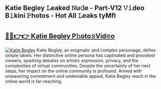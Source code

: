 ## Katie Begley 𝙻eaked 𝙽u𝚍e - Part-V12 𝚅𝚒deo B𝚒kini 𝙿hotos - Hot All 𝙻eaks tyMfI

# <h2><a href="http://ld0iaw.urlbe.top/?page=Katie+Begley">🔗🔗👉👉 Katie Begley P𝚑oto𝚜Vid𝚎o</a></h2>

[![Katie Begley](https://i.imgur.com/eBuTRDB.gif)](http://ld0iaw.urlbe.top/?page=Katie+Begley)
Katie Begley, an enigmatic and complex personage, defies simple labels. Her distinctive online persona has captivated and provoked viewers, sparking debates on artistic expression, privacy, and the complexities of virtual communities. Despite the uncertainty of her next steps, her impact on the online community is profound. Armed with unwavering commitment and undeniable appeal, Katie Begley reach in the online world is far-reaching.
